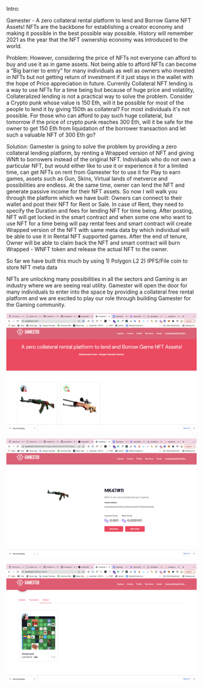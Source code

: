 

Intro:

Gamester - A zero collateral rental platform to lend and Borrow Game NFT Assets!
NFTs are the backbone for establishing a creator economy and making it possible in the best possible way possible. History will remember 2021 as the year that the NFT ownership economy was introduced to the world.

Problem:
However, considering the price of NFTs not everyone can afford to buy and use it as in game assets. Not being able to afford NFTs can become a “Big barrier to entry” for many individuals as well as owners who invested in NFTs but not getting return of investment if it just stays in the wallet with the hope of Price appreciation in future.
Currently Collateral NFT lending is a way to use NFTs for a time being but because of huge price and volatility, Collateralized lending is not a practical way to solve the problem. 
Consider a Crypto punk whose value is 150 Eth, will it be possible for most of the people to lend it by giving 150th as collateral? For most individuals it's not possible. 
 For those who can afford to pay such huge collateral, but tomorrow if the price of crypto punk reaches 300 Eth, will it be safe for the owner to get 150 Eth from liquidation of the borrower transaction and let such a valuable NFT of 300 Eth go? 

Solution:
Gamester is going to solve the problem by providing a zero collateral lending platform, by renting a Wrapped version of NFT and giving WNft to borrowers instead of the original NFT. 
Individuals who do not own a particular NFT, but would either like to use it or experience it for a limited time, can get NFTs on rent from Gamester for to use it for Play to earn games, assets such as Gun, Skins, Virtual lands of metverce and possibilities are endless. At the same time, owner can lend the NFT and generate passive income for their NFT assets. 
So now I will walk you through the platform which we have built:
Owners can connect to their wallet and post their NFT for Rent or Sale. In case of Rent, they need to specify the Duration and fees for lending NFT for time being. 
After posting, NFT will get locked in the smart contract and when some one who want to use NFT for a time being will pay rental fees and smart contract will create Wrapped version of the NFT with same meta data by which individual will be able to use it in Rental NFT supported games. 
After the end of tenure, Owner will be able to claim back the NFT and smart contract will burn Wrapped - WNFT token and release the actual NFT to the owner. 


So far we have built this much by using 1) Polygon L2 2) IPFS/File coin to store NFT meta data 

NFTs are unlocking many possibilities in all the sectors and Gaming is an industry where we are seeing real utility. Gamester will open the door for many individuals to enter into the space by providing a collateral free rental platform and we are excited to play our role through building Gamester for the Gaming community. 


![Explore](assets/explore.png)



![Rent NFT](assets/rent.png)



![Rented NFT](assets/rented.png)










